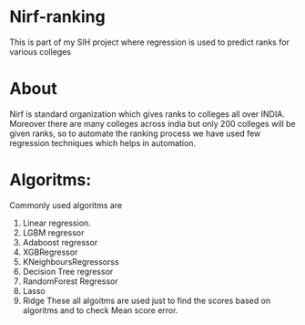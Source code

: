 # Nirf-ranking
This is part of my SIH project where regression is used to predict ranks for various colleges

# About
Nirf is standard organization which gives ranks to colleges all over INDIA. Moreover there are many colleges across india but only 200 colleges will be given ranks, so to automate the ranking process we have used few regression techniques which helps in automation.

# Algoritms:
 Commonly used algoritms are
 1) Linear regression.
 2) LGBM regressor
 3) Adaboost  regressor
 4) XGBRegressor
 5) KNeighboursRegressorss
 6) Decision Tree regressor
 7) RandomForest Regressor
 8) Lasso
 9) Ridge
 These all algoitms are used just to find the scores based on algoritms and to check Mean score error.
